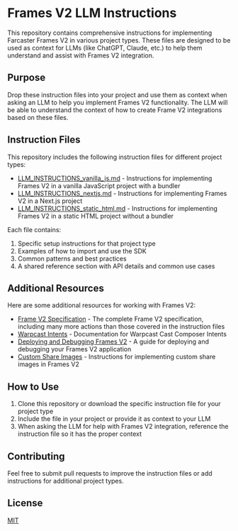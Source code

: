 # Frames V2 LLM Instructions

This repository contains comprehensive instructions for implementing Farcaster Frames V2 in various project types. These files are designed to be used as context for LLMs (like ChatGPT, Claude, etc.) to help them understand and assist with Frames V2 integration.

## Purpose

Drop these instruction files into your project and use them as context when asking an LLM to help you implement Frames V2 functionality. The LLM will be able to understand the context of how to create Frame V2 integrations based on these files.

## Instruction Files

This repository includes the following instruction files for different project types:

- [LLM_INSTRUCTIONS_vanilla_js.md](./LLM_INSTRUCTIONS_vanilla_js.md) - Instructions for implementing Frames V2 in a vanilla JavaScript project with a bundler
- [LLM_INSTRUCTIONS_nextjs.md](./LLM_INSTRUCTIONS_nextjs.md) - Instructions for implementing Frames V2 in a Next.js project
- [LLM_INSTRUCTIONS_static_html.md](./LLM_INSTRUCTIONS_static_html.md) - Instructions for implementing Frames V2 in a static HTML project without a bundler

Each file contains:
1. Specific setup instructions for that project type
2. Examples of how to import and use the SDK
3. Common patterns and best practices
4. A shared reference section with API details and common use cases

## Additional Resources

Here are some additional resources for working with Frames V2:

- [Frame V2 Specification](https://docs.farcaster.xyz/developers/frames/v2/spec) - The complete Frame V2 specification, including many more actions than those covered in the instruction files
- [Warpcast Intents](https://docs.farcaster.xyz/reference/warpcast/cast-composer-intents) - Documentation for Warpcast Cast Composer Intents
- [Deploying and Debugging Frames V2](https://near-sage-684.notion.site/Deploying-a-Frame-V2-App-1a6ed943b83d807a9570d636ce23d7b5) - A guide for deploying and debugging your Frames V2 application
- [Custom Share Images](https://near-sage-684.notion.site/Custom-Share-Images-for-a-Frame-V2-1a7ed943b83d80d7a0a8c1549c4d93de) - Instructions for implementing custom share images in Frames V2

## How to Use

1. Clone this repository or download the specific instruction file for your project type
2. Include the file in your project or provide it as context to your LLM
3. When asking the LLM for help with Frames V2 integration, reference the instruction file so it has the proper context

## Contributing

Feel free to submit pull requests to improve the instruction files or add instructions for additional project types.

## License

[MIT](LICENSE) 